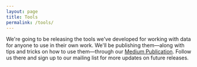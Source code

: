 ```yaml
---
layout: page
title: Tools
permalink: /tools/
---
```


We're going to be releasing the tools we've developed for working with data for anyone to use in their own work. We'll be publishing them—along with tips and tricks on how to use them—through our [Medium Publication](https://medium.com/thedataplace/tools/home). Follow us there and sign up to our mailing list for more updates on future releases.